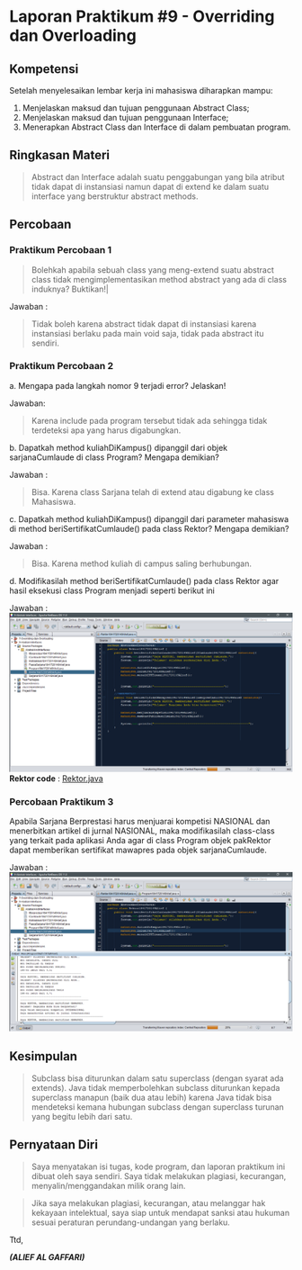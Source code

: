 # Laporan Praktikum #9 - Overriding dan Overloading

## Kompetensi
Setelah menyelesaikan lembar kerja ini mahasiswa diharapkan mampu:
1.	Menjelaskan maksud dan tujuan penggunaan Abstract Class;
2.	Menjelaskan maksud dan tujuan penggunaan Interface;
3.	Menerapkan Abstract Class dan Interface di dalam pembuatan program.

## Ringkasan Materi
>Abstract dan Interface adalah suatu penggabungan yang bila atribut tidak dapat di instansiasi namun dapat di extend ke dalam suatu interface yang berstruktur abstract methods.


## Percobaan

### Praktikum Percobaan 1
>Bolehkah	apabila	sebuah	class	yang	meng-extend	suatu	abstract	class	tidak mengimplementasikan method abstract yang ada di class induknya? Buktikan!|
 
Jawaban :
>Tidak boleh karena abstract tidak dapat di instansiasi karena instansiasi berlaku pada main void saja, tidak pada abstract itu sendiri.

### Praktikum Percobaan 2
a.	Mengapa pada langkah nomor 9 terjadi error? Jelaskan!

Jawaban: 
>Karena include pada program tersebut tidak ada sehingga tidak terdeteksi apa yang harus digabungkan.

b.	Dapatkah method kuliahDiKampus() dipanggil dari objek sarjanaCumlaude di class
Program? Mengapa demikian?

Jawaban : 
>Bisa. Karena class Sarjana telah di extend atau digabung ke class Mahasiswa.

c.	Dapatkah method kuliahDiKampus() dipanggil dari parameter mahasiswa di method
beriSertifikatCumlaude() pada class Rektor? Mengapa demikian?

Jawaban : 
>Bisa. Karena method kuliah di campus saling berhubungan.

d.	Modifikasilah method beriSertifikatCumlaude() pada class Rektor agar hasil eksekusi class Program menjadi seperti berikut ini

Jawaban : 
![screenshot](img9/Percobaan2/percobaan2.png)
**Rektor code** : 
[Rektor.java](../../src/9_Abstract_Class_dan_Interface/cobainterface/Rektor1841720149Alief.java)

### Percobaan Praktikum 3
Apabila Sarjana Berprestasi harus menjuarai kompetisi NASIONAL dan menerbitkan artikel di jurnal NASIONAL, maka modifikasilah class-class yang terkait pada aplikasi Anda agar di class Program objek pakRektor dapat memberikan sertifikat mawapres pada objek sarjanaCumlaude.
 
Jawaban : ![screenshot](img9/Percobaan3/percobaan3.png)

## Kesimpulan

>Subclass bisa diturunkan dalam satu superclass (dengan syarat ada extends). Java tidak memperbolehkan subclass diturunkan kepada superclass manapun (baik dua atau lebih) karena Java tidak bisa mendeteksi kemana hubungan subclass dengan superclass turunan yang begitu lebih dari satu.

## Pernyataan Diri

>Saya menyatakan isi tugas, kode program, dan laporan praktikum ini dibuat oleh saya sendiri. Saya tidak melakukan plagiasi, kecurangan, menyalin/menggandakan milik orang lain.

>Jika saya melakukan plagiasi, kecurangan, atau melanggar hak kekayaan intelektual, saya siap untuk mendapat sanksi atau hukuman sesuai peraturan perundang-undangan yang berlaku.

Ttd,

***(ALIEF AL GAFFARI)***
